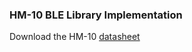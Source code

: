 ### HM-10 BLE Library Implementation

Download the HM-10 [datasheet](https://people.ece.cornell.edu/land/courses/ece4760/PIC32/uart/HM10/DSD%20TECH%20HM-10%20datasheet.pdf)

